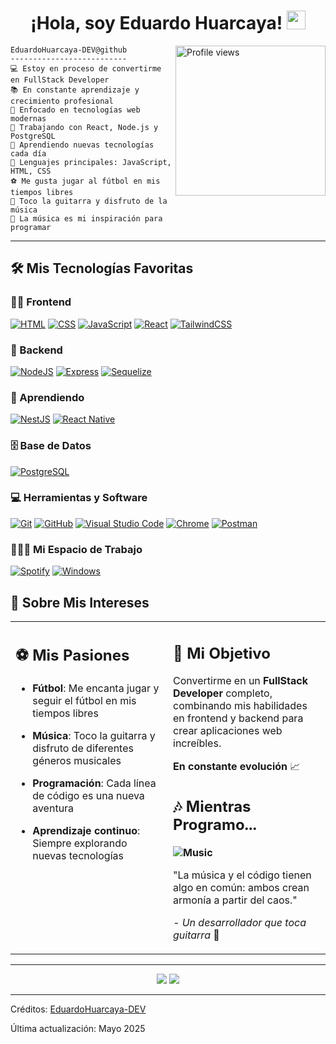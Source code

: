<h1 align="center">
¡Hola, soy Eduardo Huarcaya! 
<img src="https://media.giphy.com/media/hvRJCLFzcasrR4ia7z/giphy.gif" width="30"></h1>
    
<img style="flex: 1;" src="https://i.pinimg.com/474x/47/24/3b/47243b4838113bce92b7e633cd88137f.jpg" alt="Profile views" align='right' width="240"/>
    
```
EduardoHuarcaya-DEV@github
--------------------------
💻 Estoy en proceso de convertirme en FullStack Developer
📚 En constante aprendizaje y crecimiento profesional
🚀 Enfocado en tecnologías web modernas
🔭 Trabajando con React, Node.js y PostgreSQL
🌱 Aprendiendo nuevas tecnologías cada día
🌟 Lenguajes principales: JavaScript, HTML, CSS
⚽ Me gusta jugar al fútbol en mis tiempos libres
🎸 Toco la guitarra y disfruto de la música
🎵 La música es mi inspiración para programar
```

<hr>

## 🛠️ Mis Tecnologías Favoritas

### 👨‍💻 Frontend

<p>
    <a href="#"><img alt="HTML" src="https://img.shields.io/badge/HTML%20-%23E34F26.svg?logo=html5&logoColor=white"></a>
    <a href="#"><img alt="CSS" src="https://img.shields.io/badge/CSS%20-%231572B6.svg?logo=css3&logoColor=white"></a>
    <a href="#"><img alt="JavaScript" src="https://img.shields.io/badge/JavaScript%20-%23F7DF1E.svg?logo=javascript&logoColor=black"></a>
    <a href="#"><img alt="React" src="https://img.shields.io/badge/React-20232A?style=for-the-badge&logo=react&logoColor=61DAFB"></a>
    <a href="#"><img alt="TailwindCSS" src="https://img.shields.io/badge/Tailwind_CSS-38B2AC?style=for-the-badge&logo=tailwind-css&logoColor=white"></a>
</p>

### 🔧 Backend

<p>
    <a href="#"><img alt="NodeJS" src="https://img.shields.io/badge/Node.js%20-%2343853D.svg?logo=node.js&logoColor=white"></a>
    <a href="#"><img alt="Express" src="https://img.shields.io/badge/Express.js-404D59?style=for-the-badge&logo=express&logoColor=white"></a>
    <a href="#"><img alt="Sequelize" src="https://img.shields.io/badge/Sequelize-52B0E7?style=for-the-badge&logo=Sequelize&logoColor=white"></a>
</p>

### 🚀 Aprendiendo

<p>
    <a href="#"><img alt="NestJS" src="https://img.shields.io/badge/NestJS-E0234E?style=for-the-badge&logo=nestjs&logoColor=white"></a>
    <a href="#"><img alt="React Native" src="https://img.shields.io/badge/React%20Native-20232A?style=for-the-badge&logo=react&logoColor=61DAFB"></a>
</p>

### 🗄️ Base de Datos

<p>
    <a href="#"><img alt="PostgreSQL" src="https://img.shields.io/badge/PostgreSQL-316192?style=for-the-badge&logo=postgresql&logoColor=white"></a>
</p>

### 💻 Herramientas y Software

<p>
    <a href="#"><img alt="Git" src="https://img.shields.io/badge/Git%20-%23F05033.svg?logo=git&logoColor=white"></a>
    <a href="#"><img alt="GitHub" src="https://img.shields.io/badge/GitHub-%23121011.svg?logo=github&logoColor=white"></a>
    <a href="#"><img alt="Visual Studio Code" src="https://img.shields.io/badge/Visual%20Studio%20Code-0078d7.svg?logo=visual-studio-code&logoColor=white"></a>
    <a href="#"><img alt="Chrome" src="https://img.shields.io/badge/Chrome-3DDC84?logo=google-chrome&logoColor=white"></a>
    <a href="#"><img alt="Postman" src="https://img.shields.io/badge/Postman-FF6C37?logo=postman&logoColor=white"></a>
</p>

### 👨🏽‍💻 Mi Espacio de Trabajo
<p>
    <a href="#"><img alt="Spotify" src="https://img.shields.io/badge/Spotify-1ED760?&style=for-the-badge&logo=spotify&logoColor=white"></a>
    <a href="#"><img alt="Windows" src="https://img.shields.io/badge/Windows-0078D6?style=for-the-badge&logo=windows&logoColor=white"></a>
</p>

## 🎯 Sobre Mis Intereses

<table style="border: none">
  <tr>
  <td width="50%" valign="top">

## ⚽ Mis Pasiones

- **Fútbol**: Me encanta jugar y seguir el fútbol en mis tiempos libres
- **Música**: Toco la guitarra y disfruto de diferentes géneros musicales
- **Programación**: Cada línea de código es una nueva aventura
- **Aprendizaje continuo**: Siempre explorando nuevas tecnologías

  </td>
  <td width="50%" valign="top">

## 🚀 Mi Objetivo

Convertirme en un **FullStack Developer** completo, combinando mis habilidades en frontend y backend para crear aplicaciones web increíbles.

**En constante evolución** 📈

## 🎶 Mientras Programo...

**<img alt="Music" src="https://img.shields.io/badge/Coding%20with-Music-1abc9c.svg">**

"La música y el código tienen algo en común: ambos crean armonía a partir del caos."

*- Un desarrollador que toca guitarra* 🎸

  </td>
  </tr>
</table>

---

<p align="center">
  <img src="https://img.shields.io/badge/From-Peru-yellow.svg">
  <img src="https://img.shields.io/badge/Keep-Coding-blue.svg">
</p>

------
Créditos: [EduardoHuarcaya-DEV](https://github.com/EduardoHuarcaya-DEV)

Última actualización: Mayo 2025
